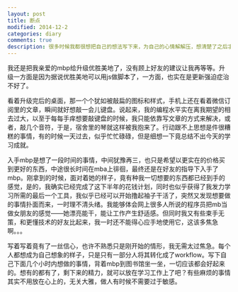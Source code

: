 ```yaml
---
layout: post
title: 断点
modified: 2014-12-2
categories: diary
comments: true
description: 很多时候我都很想把自己的想法写下来，为自己的心情解解压，想清楚了之后才能更好地生活，开心地工作。
---
```


我还是把我亲爱的mbp给升级优胜美地了，没有顾上好友的建议让我再等等。升级一方面是因为据说优胜美地可以用js做脚本了，一方面，也实在是更新强迫症治不好了。

看着升级完后的桌面，那一个个犹如被敲扁的图标和样式，手机上还在看着微信订阅里的文章，瞬间就好想敲一会儿键盘。说起来，我的编程水平实在离我期望的相去过大，以至于每每手痒想要敲键盘的时候，我只能依靠写文章的方式来解决，或者，敲几个音符，于是，宿舍里的琴就这样被我抱来了。行动跟不上思想是件很糟糕的事情，有的时候一天过去，似乎忙忙碌碌，但是细想一下竟总结不出今天的学习成就。

入手mbp是想了一段时间的事情，中间犹豫再三，也只是希望以更实在的价格买到更好的东西，中途很长时间在mba上徘徊，最终还是在好友的指导下入手了mbp。刚拿到的时候，面对着她的样子，竟有种我一切想要的东西都已经到手的感觉，是的，我确实已经完成了这下半年的花钱计划，同时也似乎获得了我发力学习所需的最后一个工具，我似乎已经可以开始撸起袖子干活了，突然又发现想要做的事情扑面而来，一时理不清头绪。我能够体会网上很多人所说的程序员把mb当做女朋友的感觉——她漂亮能干，能让工作产生舒适感。但同时我又有些束手无策，和更懂技术的好友比起来，我一时还不能得心应手地使用它，这该多焦急啊。。。

写着写着竟有了一丝信心，也许不熟悉只是刚开始的情形，我无需太过焦急。每个人都想成为自己想象的样子，只是只有一部分人将其转化成了workflow。写下自己下面几个小时内想做的事情，背着mbp到图书馆坐一坐，一切应该都会好起来的。想有的都有了，剩下来的精力，就可以放在学习工作上了吧？有些麻烦的事情其实不用放在心上的，无关大雅，做人有时候不需要过于敏感。